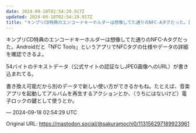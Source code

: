 ```yaml
---
date: 2024-09-18T02:54:29.917Z
updated: 2024-09-18T02:54:29.917Z
title: "キンプリCD特典のエンコードキーホルダーは想像してた通りのNFC-Aタグだった。[...]"
---
```


<p>キンプリCD特典のエンコードキーホルダーは想像してた通りのNFC-Aタグだった。Androidだと「NFC Tools」というアプリでNFCタグの仕様やデータの詳細を確認できるよ。</p><p>54バイトのテキストデータ（公式サイトの認証なしJPEG画像へのURL）が書き込まれてる。</p><p>書き換え可能だから別のデータで新しい使い方ができるかもね。たとえば、音楽アプリを起動してアルバムを再生するアクションとか、（うちにはないけど）電子ロックの鍵として使うとか。</p>

&mdash; 2024-09-18 02:54:29 UTC

Original URL: https://mastodon.social/@sakuramochi0/113156297189923961
